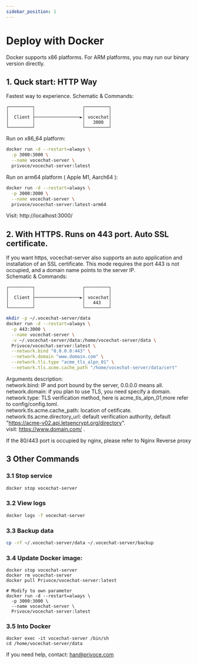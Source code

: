 ```yaml
---
sidebar_position: 1
---
```


# Deploy with Docker

Docker supports x86 platforms. For ARM platforms, you may run our binary version directly.

## 1. Quck start: HTTP Way

Fastest way to experience.
Schematic & Commands:

```
┌─────────┐                  ┌─────────┐
│         │                  │         │
│  Client ├─────────────────►│ vocechat│
│         │                  │   3000  │
└─────────┘                  └─────────┘
```

Run on x86_64 platform:

```bash
docker run -d --restart=always \
  -p 3000:3000 \
  --name vocechat-server \
  privoce/vocechat-server:latest
```

Run on arm64 platform ( Apple M1, Aarch64 ):

```bash
docker run -d --restart=always \
  -p 3000:3000 \
  --name vocechat-server \
  privoce/vocechat-server:latest-arm64
```

Visit: http://localhost:3000/

## 2. With HTTPS. Runs on 443 port. Auto SSL certificate.

If you want https, vocechat-server also supports an auto application and installation of an SSL certificate. This mode requires the port 443 is not occupied, and a domain name points to the server IP.  
Schematic & Commands:

```
┌─────────┐                  ┌─────────┐
│         │                  │         │
│  Client ├─────────────────►│ vocechat│
│         │                  │   443   │
└─────────┘                  └─────────┘
```

```bash
mkdir -p ~/.vocechat-server/data
docker run -d --restart=always \
  -p 443:3000 \
  --name vocechat-server \
  -v ~/.vocechat-server/data:/home/vocechat-server/data \
  Privoce/vocechat-server:latest \
  --network.bind "0.0.0.0:443" \
  --network.domain "www.domain.com" \
  --network.tls.type "acme_tls_alpn_01" \
  --network.tls.acme.cache_path "/home/vocechat-server/data/cert"
```

Arguments description:  
network.bind: IP and port bound by the server, 0.0.0.0 means all.  
network.domain: if you plan to use TLS, you need specify a domain.  
network.type: TLS verification method, here is acme_tls_alpn_01,more refer to config/config.toml.  
network.tls.acme.cache_path: location of cetificate.  
network.tls.acme.directory_url: default verification authority, default "https://acme-v02.api.letsencrypt.org/directory".  
visit: https://www.domain.com/ .

If the 80/443 port is occupied by nginx, please refer to Nginx Reverse proxy

## 3 Other Commands

### 3.1 Stop service

```bash
docker stop vocechat-server
```

### 3.2 View logs

```bash
docker logs -f vocechat-server
```

### 3.3 Backup data

```bash
cp -rf ~/.vocechat-server/data ~/.vocechat-server/backup
```

### 3.4 Update Docker image:

```shell
docker stop vocechat-server
docker rm vocechat-server
docker pull Privoce/vocechat-server:latest

# Modify to own parameter
docker run -d --restart=always \
  -p 3000:3000 \
  --name vocechat-server \
  Privoce/vocechat-server:latest
```

### 3.5 Into Docker

```shell
docker exec -it vocechat-server /bin/sh
cd /home/vocechat-server/data
```

If you need help, contact: han@privoce.com
